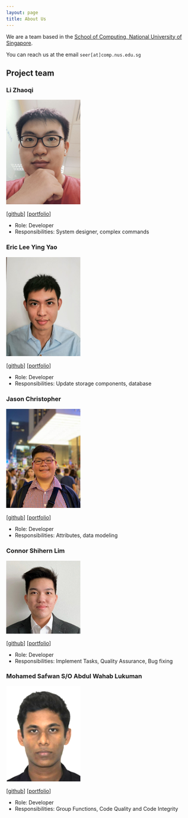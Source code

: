```yaml
---
layout: page
title: About Us
---
```


We are a team based in the [School of Computing, National University of Singapore](http://www.comp.nus.edu.sg).

You can reach us at the email `seer[at]comp.nus.edu.sg`

## Project team

### Li Zhaoqi

<img src="images/eclipse-dominator.png" width="200px">

[[github](https://github.com/Eclipse-Dominator)]
[[portfolio](team/eclipse-dominator.md)]

- Role: Developer
- Responsibilities: System designer, complex commands

### Eric Lee Ying Yao

<img src="images/autumn-sonata.png" width="200px">

[[github](http://github.com/autumn-sonata)]
[[portfolio](team/autumn-sonata.md)]

- Role: Developer
- Responsibilities: Update storage components, database

### Jason Christopher

<img src="images/jasonchristopher21.png" width="200px">

[[github](http://github.com/jasonchristopher21)]
[[portfolio](team/jasonchristopher21.md)]

- Role: Developer
- Responsibilities: Attributes, data modeling

### Connor Shihern Lim

<img src="images/connlim.png" width="200px">

[[github](https://github.com/connlim)]
[[portfolio](team/connlim.md)]

- Role: Developer
- Responsibilities: Implement Tasks, Quality Assurance, Bug fixing

### Mohamed Safwan S/O Abdul Wahab Lukuman

<img src="images/mohamedsaf1.png" width="200px">

[[github](http://github.com/mohamedsaf1)]
[[portfolio](team/mohamedsaf1.md)]

- Role: Developer
- Responsibilities: Group Functions, Code Quality and Code Integrity
